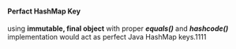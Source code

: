 <!DOCTYPE html>
<html>

<head>
  <meta charset="utf-8">
  <meta name="viewport" content="width=device-width, initial-scale=1.0">
  <title>Welcome file</title>
  <link rel="stylesheet" href="https://stackedit.io/style.css" />
</head>

<body class="stackedit">
  <div class="stackedit__html"><h4 id="perfact-hashmap-key">Perfact HashMap Key</h4>
<p>using <strong>immutable, final object</strong> with proper <strong><em>equals()</em></strong> and <strong><em>hashcode()</em></strong> implementation would act as perfect Java HashMap keys.1111</p>
</div>
</body>

</html>
